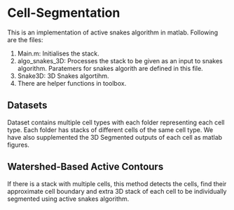 # Cell-Segmentation
This is an implementation of active snakes algorithm in matlab.
Following are the files:
1. Main.m: Initialises the stack.
2. algo_snakes_3D: Processes the stack to be given as an input to snakes algorithm. Paratemers for snakes algorith are defined in this file. 
3. Snake3D: 3D Snakes algortihm.
4. There are helper functions in toolbox.

## Datasets 
Dataset contains multiple cell types with each folder representing each cell type. 
Each folder has stacks of different cells of the same cell type. 
We have also supplemented the 3D Segmented outputs of each cell as matlab figures. 

## Watershed-Based Active Contours
If there is a stack with multiple cells, this method detects the cells, find their approximate cell boundary and extra 3D stack of each cell to be individually segmented using active snakes algorithm. 
